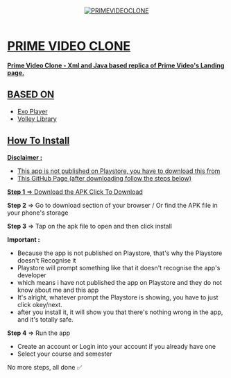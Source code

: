 <p align="center">
   <a href="https://github.com/4rju9/PrimeVideoClone"><img src="https://github.com/4rju9/live/assets/63835760/061e6c6a-0665-43d6-823b-ed16a391dd82" alt="PRIMEVIDEOCLONE"</a>
   <br>
   <br>
</p>
<h1>PRIME VIDEO CLONE</h1>
<b>Prime Video Clone - Xml and Java based replica of Prime Video's Landing page. </b>

## BASED ON
   * Exo Player
   * Volley Library

## How To Install
<b>Disclaimer :</b>
* This app is not published on Playstore, you have to download this from
* This GitHub Page
(after downloading follow the steps below)


**Step 1** => Download the APK [Click To Download](https://index.4rju9.workers.dev/0:/PrimeVideoClone/app-release.apk)

**Step 2** => Go to download section of your browser / Or find the APK file in your phone's storage

**Step 3** => Tap on the apk file to open and then click install

<b>Important :</b>
* Because the app is not published on Playstore, that's why the Playstore doesn't Recognise it
* Playstore will prompt something like that it doesn't recognise the app's developer
* which means i have not published the app on Playstore and they do not know about me and this app
* It's alright, whatever prompt the Playstore is showing, you have to just click okey/next.
* after you install it, it will show you that there's nothing wrong in the app, and it's totally safe.

**Step 4** => Run the app
* Create an account or Login into your account if you already have one
* Select your course and semester

No more steps, all done ✅
